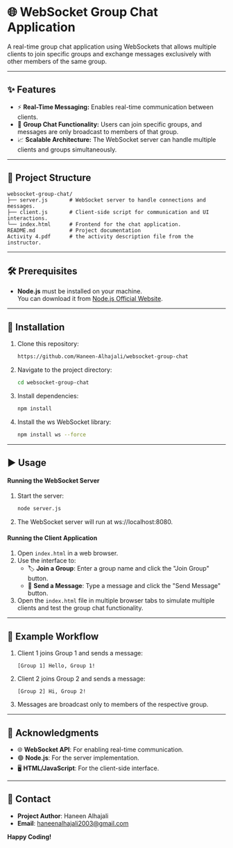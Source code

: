 # 🌐 WebSocket Group Chat Application

A real-time group chat application using WebSockets that allows multiple clients to join specific groups and exchange messages exclusively with other members of the same group.

---

## ✨ Features

- ⚡ **Real-Time Messaging:** Enables real-time communication between clients.
- 👥 **Group Chat Functionality:** Users can join specific groups, and messages are only broadcast to members of that group.
- 📈 **Scalable Architecture:** The WebSocket server can handle multiple clients and groups simultaneously.

---
## 📁 Project Structure
```
websocket-group-chat/
├── server.js       # WebSocket server to handle connections and messages.
├── client.js       # Client-side script for communication and UI interactions. 
└── index.html      # Frontend for the chat application.
README.md           # Project documentation
Activity 4.pdf      # the activity description file from the instructor.

```

---
## 🛠️ Prerequisites

- **Node.js** must be installed on your machine.  
  You can download it from [Node.js Official Website](https://nodejs.org).

---
## 🚀 Installation

1. Clone this repository:
   ```bash
   https://github.com/Haneen-Alhajali/websocket-group-chat
   ```
2. Navigate to the project directory:
   ```bash
   cd websocket-group-chat
   ```
3. Install dependencies:
   ```bash
   npm install
   ```
4. Install the ws WebSocket library:
   ```bash
   npm install ws --force
   ```
---
## ▶️ Usage
#### Running the WebSocket Server
1. Start the server:
    ```bash   
    node server.js
   ```
2. The WebSocket server will run at ws://localhost:8080.

#### Running the Client Application
1. Open `index.html` in a web browser.
2. Use the interface to:
    - 🏷️ **Join a Group**: Enter a group name and click the "Join Group" button.
    - 💬 **Send a Message**: Type a message and click the "Send Message" button.
3. Open the `index.html` file in multiple browser tabs to simulate multiple clients and test the group chat functionality.

---
## 🎯 Example Workflow
1. Client 1 joins Group 1 and sends a message:
    ```
    [Group 1] Hello, Group 1!
    ```
2. Client 2 joins Group 2 and sends a message:
    ```   
    [Group 2] Hi, Group 2!
   ```
3. Messages are broadcast only to members of the respective group.
---
## 🙌 Acknowledgments
- 🌐 **WebSocket API**: For enabling real-time communication.
- 🟢 **Node.js**: For the server implementation.
- 🖥️ **HTML/JavaScript**: For the client-side interface.
---
## 📧 Contact
- **Project Author**: Haneen Alhajali
- **Email**: haneenalhajali2003@gmail.com

**Happy Coding!**
